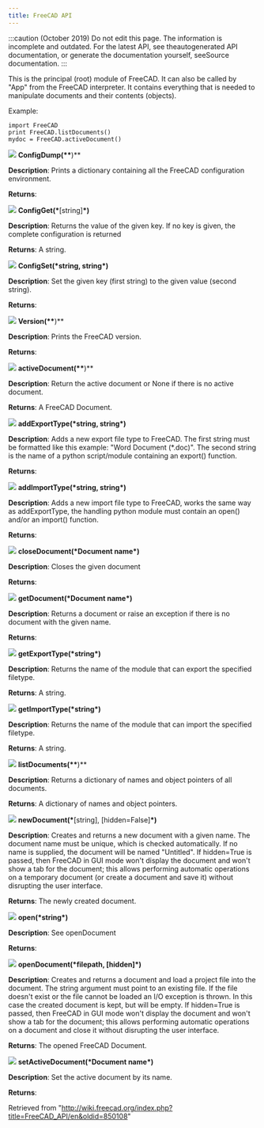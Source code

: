 ```yaml
---
title: FreeCAD API
---
```


:::caution
(October 2019) Do not edit this page. The information is incomplete and outdated. For the latest API, see theautogenerated API documentation, or generate the documentation yourself, seeSource documentation.
:::

This is the principal (root) module of FreeCAD. It can also be called by "App" from the FreeCAD interpreter. It contains everything that is needed to manipulate documents and their contents (objects).

Example:

```
import FreeCAD
print FreeCAD.listDocuments()
mydoc = FreeCAD.activeDocument()

```

![](/images/Method.png) **ConfigDump(\*\***)\*\*

**Description**: Prints a dictionary containing all the FreeCAD configuration environment.

**Returns**:

![](/images/Method.png) **ConfigGet(\***[string]**\*)**

**Description**: Returns the value of the given key. If no key is given, the complete configuration is returned

**Returns**: A string.

![](/images/Method.png) **ConfigSet(\***string, string**\*)**

**Description**: Set the given key (first string) to the given value (second string).

**Returns**:

![](/images/Method.png) **Version(\*\***)\*\*

**Description**: Prints the FreeCAD version.

**Returns**:

![](/images/Method.png) **activeDocument(\*\***)\*\*

**Description**: Return the active document or None if there is no active document.

**Returns**: A FreeCAD Document.

![](/images/Method.png) **addExportType(\***string, string**\*)**

**Description**: Adds a new export file type to FreeCAD. The first string must be formatted like this example: "Word Document (\*.doc)". The second string is the name of a python script/module containing an export() function.

**Returns**:

![](/images/Method.png) **addImportType(\***string, string**\*)**

**Description**: Adds a new import file type to FreeCAD, works the same way as addExportType, the handling python module must contain an open() and/or an import() function.

**Returns**:

![](/images/Method.png) **closeDocument(\***Document name**\*)**

**Description**: Closes the given document

**Returns**:

![](/images/Method.png) **getDocument(\***Document name**\*)**

**Description**: Returns a document or raise an exception if there is no document with the given name.

**Returns**:

![](/images/Method.png) **getExportType(\***string**\*)**

**Description**: Returns the name of the module that can export the specified filetype.

**Returns**: A string.

![](/images/Method.png) **getImportType(\***string**\*)**

**Description**: Returns the name of the module that can import the specified filetype.

**Returns**: A string.

![](/images/Method.png) **listDocuments(\*\***)\*\*

**Description**: Returns a dictionary of names and object pointers of all documents.

**Returns**: A dictionary of names and object pointers.

![](/images/Method.png) **newDocument(\***[string], [hidden=False]**\*)**

**Description**: Creates and returns a new document with a given name. The document name must be unique, which is checked automatically. If no name is supplied, the document will be named "Untitled". If hidden=True is passed, then FreeCAD in GUI mode won't display the document and won't show a tab for the document; this allows performing automatic operations on a temporary document (or create a document and save it) without disrupting the user interface.

**Returns**: The newly created document.

![](/images/Method.png) **open(\***string**\*)**

**Description**: See openDocument

**Returns**:

![](/images/Method.png) **openDocument(\***filepath, [hidden]**\*)**

**Description**: Creates and returns a document and load a project file into the document. The string argument must point to an existing file. If the file doesn't exist or the file cannot be loaded an I/O exception is thrown. In this case the created document is kept, but will be empty. If hidden=True is passed, then FreeCAD in GUI mode won't display the document and won't show a tab for the document; this allows performing automatic operations on a document and close it without disrupting the user interface.

**Returns**: The opened FreeCAD Document.

![](/images/Method.png) **setActiveDocument(\***Document name**\*)**

**Description**: Set the active document by its name.

**Returns**:

Retrieved from "<http://wiki.freecad.org/index.php?title=FreeCAD_API/en&oldid=850108>"

